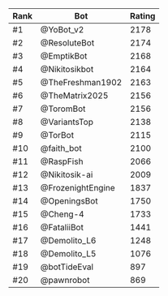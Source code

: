 Rank|Bot|Rating
---|---|---
#1|@YoBot_v2|2178
#2|@ResoluteBot|2174
#3|@EmptikBot|2168
#4|@Nikitosikbot|2164
#5|@TheFreshman1902|2163
#6|@TheMatrix2025|2156
#7|@ToromBot|2156
#8|@VariantsTop|2138
#9|@TorBot|2115
#10|@faith_bot|2100
#11|@RaspFish|2066
#12|@Nikitosik-ai|2009
#13|@FrozenightEngine|1837
#14|@OpeningsBot|1750
#15|@Cheng-4|1733
#16|@FataliiBot|1441
#17|@Demolito_L6|1248
#18|@Demolito_L5|1076
#19|@botTideEval|897
#20|@pawnrobot|869
